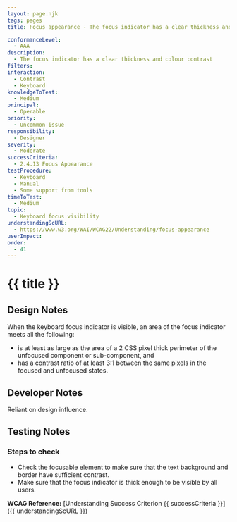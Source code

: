 ```yaml
---
layout: page.njk
tags: pages
title: Focus appearance - The focus indicator has a clear thickness and colour contrast

conformanceLevel:
  - AAA
description:
  - The focus indicator has a clear thickness and colour contrast
filters:
interaction:
  - Contrast
  - Keyboard
knowledgeToTest:
  - Medium
principal:
  - Operable
priority:
  - Uncommon issue
responsibility:
  - Designer
severity:
  - Moderate
successCriteria:
  - 2.4.13 Focus Appearance
testProcedure:
  - Keyboard
  - Manual
  - Some support from tools
timeToTest:
  - Medium
topic:
  - Keyboard focus visibility
understandingScURL:
  - https://www.w3.org/WAI/WCAG22/Understanding/focus-appearance
userImpact:
order:
  - 41
---
```


# {{ title }}

## Design Notes

When the keyboard focus indicator is visible, an area of the focus indicator meets all the following:

- is at least as large as the area of a 2 CSS pixel thick perimeter of the unfocused component or sub-component, and
- has a contrast ratio of at least 3:1 between the same pixels in the focused and unfocused states.

## Developer Notes

Reliant on design influence.

## Testing Notes

### Steps to check

- Check the focusable element to make sure that the text background and border have sufficient contrast.
- Make sure that the focus indicator is thick enough to be visible by all users.

**WCAG Reference:** [Understanding Success Criterion {{ successCriteria }}]({{ understandingScURL }})
